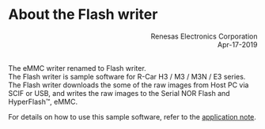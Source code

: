 About the Flash writer
=====================
<Div Align="right">
Renesas Electronics Corporation<BR>
Apr-17-2019
</Div><BR>

The eMMC writer renamed to Flash writer.  
The Flash writer is sample software for R-Car H3 / M3 / M3N / E3 series.  
The Flash writer downloads the some of the raw images from Host PC via SCIF or USB, and writes the raw images to the Serial NOR Flash and HyperFlash&trade;, eMMC.

For details on how to use this sample software, refer to the [application note](docs/application-note.md).

